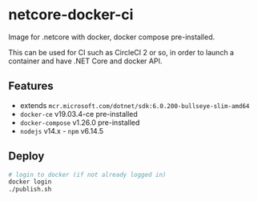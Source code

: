 # netcore-docker-ci
Image for .netcore with docker, docker compose pre-installed.

This can be used for CI such as CircleCI 2 or so, in order to launch a container and have .NET Core and docker API.

## Features

 - extends `mcr.microsoft.com/dotnet/sdk:6.0.200-bullseye-slim-amd64`
 - `docker-ce` v19.03.4-ce pre-installed
 - `docker-compose` v1.26.0 pre-installed
 - `nodejs` v14.x - `npm` v6.14.5

## Deploy

```bash
# login to docker (if not already logged in)
docker login
./publish.sh
```